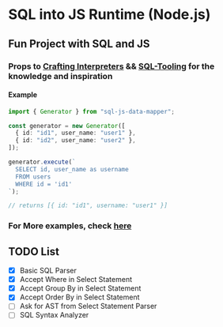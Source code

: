 # SQL into JS Runtime (Node.js)

## Fun Project with SQL and JS

### Props to [Crafting Interpreters](https://craftinginterpreters.com/) && [SQL-Tooling](https://github.com/ezzabuzaid/sql-tooling) for the knowledge and inspiration

#### Example

```ts
import { Generator } from "sql-js-data-mapper";

const generator = new Generator([
  { id: "id1", user_name: "user1" },
  { id: "id2", user_name: "user2" },
]);

generator.execute(`
  SELECT id, user_name as username
  FROM users
  WHERE id = 'id1'
`);

// returns [{ id: "id1", username: "user1" }]
```

### For More examples, check [here](https://github.com/IbrahimShamma99/sql-js-tiny-compiler/blob/master/__tests__/generator/simple.test.ts)

## TODO List

- [x] Basic SQL Parser
- [x] Accept Where in Select Statement
- [x] Accept Group By in Select Statement
- [x] Accept Order By in Select Statement
- [ ] Ask for AST from Select Statement Parser
- [ ] SQL Syntax Analyzer
